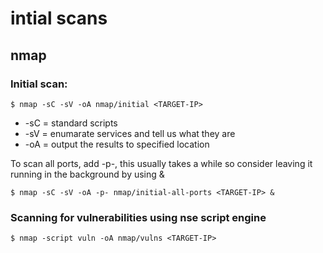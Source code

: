 # intial scans

## nmap

### Initial scan:
```
$ nmap -sC -sV -oA nmap/initial <TARGET-IP>
```

- -sC = standard scripts
- -sV = enumarate services and tell us what they are
- -oA = output the results to specified location

To scan all ports, add -p-, this usually takes a while so consider leaving it running in the background by using &
```
$ nmap -sC -sV -oA -p- nmap/initial-all-ports <TARGET-IP> &
```

### Scanning for vulnerabilities using nse script engine
```
$ nmap -script vuln -oA nmap/vulns <TARGET-IP>
```
